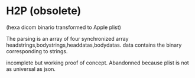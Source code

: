 # H2P (obsolete)
(hexa dicom binario transformed to Apple plist)

The parsing is an array of four synchronized array headstrings,bodystrings,headdatas,bodydatas.
data contains the binary corresponding to strings.

incomplete but working proof of concept.
Abandonned because plist is not as universal as json.
